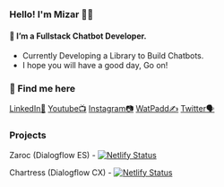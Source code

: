 ### Hello! I'm Mizar 👋🏾

<!--![Hero](https://codexceleste.com/curso_3.png)-->

#### 🚀 I’m a Fullstack Chatbot Developer.
- Currently Developing a Library to Build Chatbots.
- I hope you will have a good day, Go on!

### 📌 Find me here

[LinkedIn📅](linkedin.com/in/m1zar/)
[Youtube📺](https://www.youtube.com/channel/UCGqNR3g1grcxgqNRDC9KB0g)
[Instagram📷](https://www.instagram.com/contasti.mizar/)
[WatPadd✍](https://www.wattpad.com/user/_M1zar)
[Twitter🗣](https://twitter.com/Mizar_C)


### Projects

Zaroc (Dialogflow ES) - [![Netlify Status](https://api.netlify.com/api/v1/badges/8287cf51-d283-4044-a4a3-46028135ee76/deploy-status)](https://app.netlify.com/sites/zaroc/deploys)

Chartress (Dialogflow CX) - [![Netlify Status](https://api.netlify.com/api/v1/badges/1e03252d-7a43-4113-8a28-7824ba65ab17/deploy-status)](https://app.netlify.com/sites/chartress/deploys)
